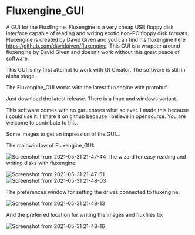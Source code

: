 # Fluxengine_GUI
A GUI for the FluxEngine. Fluxengine is a very cheap USB floppy disk interface capable of reading and writing exotic non-PC floppy disk formats.
Fluxengine is created by David Given and you can find his fluxengine here https://github.com/davidgiven/fluxengine.
This GUI is a wrapper around fluxengine by David Given and doesn't work without this great peace of software.

This GUI is my first attempt to work with Qt Creator. The software is still in alpha stage.

The Fluxengine_GUI works with the latest fluxengine with protobuf.

Just download the latest release. There is a linux and windows variant.

This software comes with no garuentees what so ever. I made this because i could use it.
I share it on github because i believe in opensource. You are welcome to contribute to this.

Some images to get an impression of the GUI...

The mainwindow of Fluxengine_GUI:

![Screenshot from 2021-05-31 21-47-44](https://user-images.githubusercontent.com/14984509/120235273-f6988280-c259-11eb-8c3f-4614a88c9033.png)
The wizard for easy reading and writing disks with fluxengine:

![Screenshot from 2021-05-31 21-47-51](https://user-images.githubusercontent.com/14984509/120235278-f8624600-c259-11eb-8a21-fd52ad9493f8.png)
![Screenshot from 2021-05-31 21-48-03](https://user-images.githubusercontent.com/14984509/120235280-f9937300-c259-11eb-97df-48e8aba640d0.png)

The preferences window for setting the drives connected to fluxengine:

![Screenshot from 2021-05-31 21-48-13](https://user-images.githubusercontent.com/14984509/120235286-fac4a000-c259-11eb-80d7-9ba8800ff380.png)

And the preferred location for writing the images and fluxfiles to:

![Screenshot from 2021-05-31 21-48-16](https://user-images.githubusercontent.com/14984509/120235288-fbf5cd00-c259-11eb-8c20-8931fc4b36bb.png)


